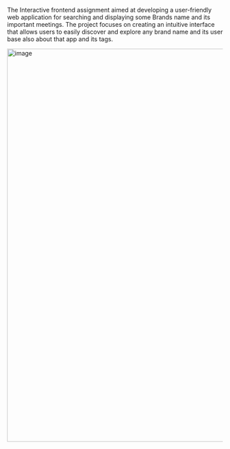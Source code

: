 The Interactive frontend assignment aimed at developing a user-friendly web application for searching and displaying some Brands name and its important meetings. The project focuses on creating an intuitive interface that allows users to easily discover and explore any brand name and its user base also about that app and its tags.

<img width="916" alt="image" src="https://github.com/Vinay2836/K--Rite-Assignment/assets/72183953/7fcf20eb-298a-4d53-815f-7c4c83b4e331">

